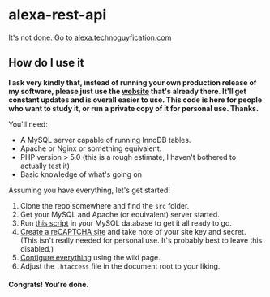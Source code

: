 # alexa-rest-api
It's not done. Go to [alexa.technoguyfication.com][1]

## How do I use it
**I ask very kindly that, instead of running your own production release of my software, please just use the [website][1] that's already there. It'll get constant updates and is overall easier to use. This code is here for people who want to study it, or run a private copy of it for personal use. Thanks.**

You'll need:
* A MySQL server capable of running InnoDB tables.
* Apache or Nginx or something equivalent.
* PHP version > 5.0 (this is a rough estimate, I haven't bothered to actually test it)
* Basic knowledge of what's going on

Assuming you have everything, let's get started!

1. Clone the repo somewhere and find the `src` folder.
2. Get your MySQL and Apache (or equivalent) server started.
3. Run [this script](database-setup.sql) in your MySQL database to get it all ready to go.
4. [Create a reCAPTCHA site](https://www.google.com/recaptcha/admin) and take note of your site key and secret. (This isn't really needed for personal use. It's probably best to leave this disabled.)
5. [Configure everything](https://github.com/Technoguyfication/alexa-rest-api/wiki/Configuration) using the wiki page.
6. Adjust the `.htaccess` file in the document root to your liking.

#### Congrats! You're done.

[1]: https://alexa.technoguyfication.com

